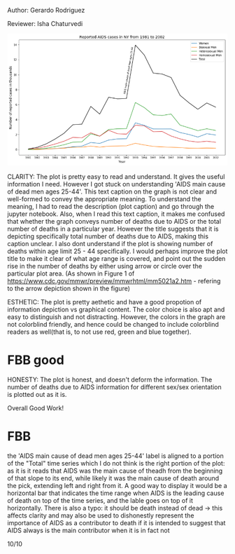 Author:      Gerardo Rodriguez

Reviewer:    Isha Chaturvedi

![Plot](https://github.com/geeroovaa/PUI2017_grv232/blob/master/HW8_grv232/aids.png)

CLARITY: 
The plot is pretty easy to read  and understand. It gives the useful information I need. However I got stuck on understanding 'AIDS main cause of dead men ages 25-44'. This text caption on the graph is not clear and well-formed to convey the appropriate meaning. To understand the meaning, I had to read the description (plot caption) and go through the jupyter notebook. Also, when I read this text caption, it makes me confused that whether the graph conveys number of deaths due to AIDS or the total number of deaths in a particular year. However the title suggests that it is depicting specifically total number of deaths due to AIDS, making this caption unclear. I also dont understand if the plot is showing number of deaths within age limit 25 - 44 specifically. I would perhaps improve the plot title to make it clear of what age range is covered, and point out the sudden rise in the number of deaths by either using arrow or circle over the particular plot area. (As shown in Figure 1 of https://www.cdc.gov/mmwr/preview/mmwrhtml/mm5021a2.htm - refering to the arrow depiction shown in the figure)

ESTHETIC:
The plot is pretty aethetic and have a good propotion of information depiction vs graphical content. The color choice is also apt and easy to distinguish and not distracting. However, the colors in the graph are not colorblind friendly, and hence could be changed to include colorblind readers as well(that is, to not use red, green and blue together).

# FBB good

HONESTY:
The plot is honest, and doesn't deform the information. The number of deaths due to AIDS information for different sex/sex orientation is plotted out as it is.

Overall Good Work!

# FBB 
the 'AIDS main cause of dead men ages 25-44' label is aligned to a portion of the "Total" time series which I do not think is the right portion of the plot: as it is it reads that AIDS was the main cause of theadh from the beginning of that slope to its end, while likely it was the main cause of death around the pick, extending left and right from it. A good way to display it would be a horizontal bar that indicates the time range when AIDS is the leading cause of death on top of the time series, and the lable goes on top of it horizontally. There is also a typo: it should be death instead of dead -> this affects clarity and may also be used to dishonestly represent the importance of AIDS as a contributor to death if it is intended to suggest that AIDS always is the main contributor when it is in fact not

10/10
